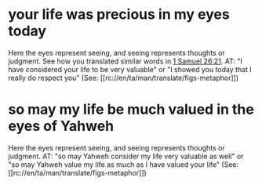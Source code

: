 # your life was precious in my eyes today

Here the eyes represent seeing, and seeing represents thoughts or judgment. See how you translated similar words in [1 Samuel 26:21](./21.md). AT: "I have considered your life to be very valuable" or "I showed you today that I really do respect you" (See: [[rc://en/ta/man/translate/figs-metaphor]])

# so may my life be much valued in the eyes of Yahweh

Here the eyes represent seeing, and seeing represents thoughts or judgment. AT: "so may Yahweh consider my life very valuable as well" or "so may Yahweh value my life as much as I have valued your life" (See: [[rc://en/ta/man/translate/figs-metaphor]])

